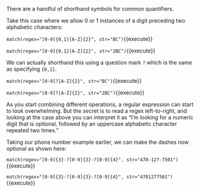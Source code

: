 There are a handful of shorthand symbols for common quantifiers.

Take this case where we allow 0 or 1 instances of a digit preceding two alphabetic characters: 

`match(regex="[0-9]{0,1}[A-Z]{2}", str="BC")`{{execute}}

`match(regex="[0-9]{0,1}[A-Z]{2}", str="2BC")`{{execute}}

We can actually shorthand this using a question mark `?` which is the same as specifying `{0,1}`. 

`match(regex="[0-9]?[A-Z]{2}", str="BC")`{{execute}}

`match(regex="[0-9]?[A-Z]{2}", str="2BC")`{{execute}}


As you start combining different operations, a regular expression can start to look overwhelming. But the secret is to read a regex left-to-right, and looking at the case above you can interpret it as “I’m looking for a numeric digit that is optional, followed by an uppercase alphabetic character repeated two times.”

Taking our phone number example earlier, we can make the dashes now optional as shown here:

`match(regex="[0-9]{3}-?[0-9]{3}-?[0-9]{4}", str="470-127-7501")`{{execute}}

`match(regex="[0-9]{3}-?[0-9]{3}-?[0-9]{4}", str="4701277501")`{{execute}}
